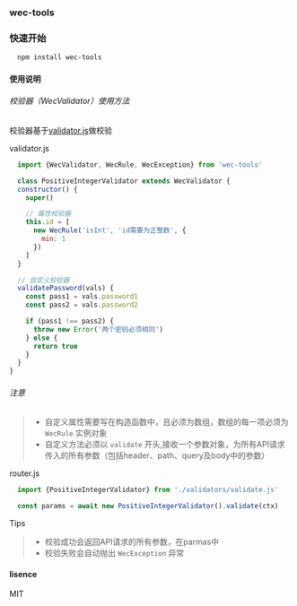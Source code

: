 ###  wec-tools

### 快速开始

```` bash
  npm install wec-tools
````

#### 使用说明

###### 校验器（WecValidator）使用方法
校验器基于[validator.js](https://github.com/validatorjs/validator.js)做校验

validator.js
````javascript
  import {WecValidator, WecRule, WecException} from 'wec-tools'

  class PositiveIntegerValidator extends WecValidator {
  constructor() {
    super()

    // 属性校验器
    this.id = [
      new WecRule('isInt', 'id需要为正整数', {
        min: 1
      })
    ]
  }

  // 自定义校验器
  validatePassword(vals) {
    const pass1 = vals.password1
    const pass2 = vals.password2

    if (pass1 !== pass2) {
      throw new Error('两个密码必须相同')
    } else {
      return true
    }
  }
}
````

###### 注意
> - 自定义属性需要写在构造函数中，且必须为数组，数组的每一项必须为 `WecRule` 实例对象
> - 自定义方法必须以 `validate` 开头,接收一个参数对象，为所有API请求传入的所有参数（包括header、path、query及body中的参数）


router.js
````javascript
  import {PositiveIntegerValidator} from './validators/validate.js'

  const params = await new PositiveIntegerValidator().validate(ctx)
````

Tips
> - 校验成功会返回API请求的所有参数，在parmas中
> - 校验失败会自动抛出 `WecException` 异常

#### lisence
MIT
